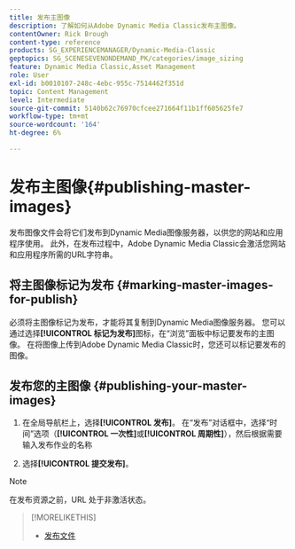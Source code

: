 ```yaml
---
title: 发布主图像
description: 了解如何从Adobe Dynamic Media Classic发布主图像。
contentOwner: Rick Brough
content-type: reference
products: SG_EXPERIENCEMANAGER/Dynamic-Media-Classic
geptopics: SG_SCENESEVENONDEMAND_PK/categories/image_sizing
feature: Dynamic Media Classic,Asset Management
role: User
exl-id: b0010107-248c-4ebc-955c-7514462f351d
topic: Content Management
level: Intermediate
source-git-commit: 5140b62c76970cfcee271664f11b1ff605625fe7
workflow-type: tm+mt
source-wordcount: '164'
ht-degree: 6%

---
```


# 发布主图像{#publishing-master-images}

发布图像文件会将它们发布到Dynamic Media图像服务器，以供您的网站和应用程序使用。 此外，在发布过程中，Adobe Dynamic Media Classic会激活您网站和应用程序所需的URL字符串。

## 将主图像标记为发布 {#marking-master-images-for-publish}

必须将主图像标记为发布，才能将其复制到Dynamic Media图像服务器。 您可以通过选择&#x200B;**[!UICONTROL 标记为发布]**&#x200B;图标，在“浏览”面板中标记要发布的主图像。 在将图像上传到Adobe Dynamic Media Classic时，您还可以标记要发布的图像。

## 发布您的主图像 {#publishing-your-master-images}

1. 在全局导航栏上，选择&#x200B;**[!UICONTROL 发布]**。 在“发布”对话框中，选择“时间”选项（**[!UICONTROL 一次性]**&#x200B;或&#x200B;**[!UICONTROL 周期性]**），然后根据需要输入发布作业的名称

1. 选择&#x200B;**[!UICONTROL 提交发布]**。

>[!NOTE]
>
>在发布资源之前，URL 处于非激活状态。

>[!MORELIKETHIS]
>
>* [发布文件](publishing-files.md#publishing_files)
